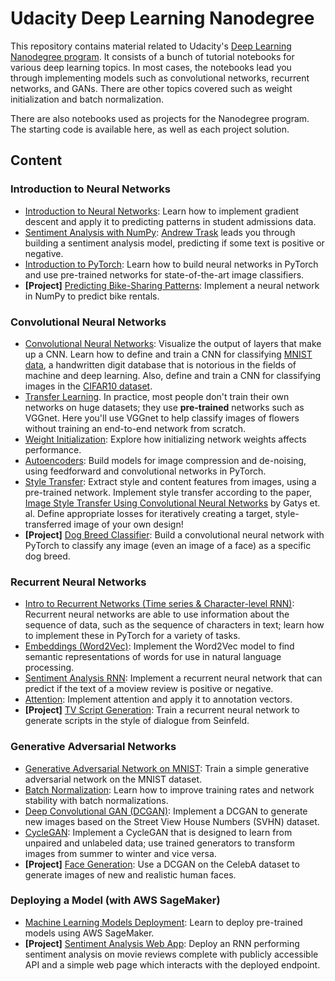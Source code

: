 # Udacity Deep Learning Nanodegree

This repository contains material related to Udacity's [Deep Learning Nanodegree program](https://www.udacity.com/course/deep-learning-nanodegree--nd101). It consists of a bunch of tutorial notebooks for various deep learning topics. In most cases, the notebooks lead you through implementing models such as convolutional networks, recurrent networks, and GANs. There are other topics covered such as weight initialization and batch normalization.

There are also notebooks used as projects for the Nanodegree program. The starting code is available here, as well as each project solution.

## Content

### Introduction to Neural Networks

* [Introduction to Neural Networks](https://github.com/naderabdalghani/udacity-deep-learning-nanodegree/tree/master/intro-neural-networks): Learn how to implement gradient descent and apply it to predicting patterns in student admissions data.
* [Sentiment Analysis with NumPy](https://github.com/naderabdalghani/udacity-deep-learning-nanodegree/tree/master/sentiment-analysis-network): [Andrew Trask](http://iamtrask.github.io/) leads you through building a sentiment analysis model, predicting if some text is positive or negative.
* [Introduction to PyTorch](https://github.com/naderabdalghani/udacity-deep-learning-nanodegree/tree/master/intro-to-pytorch): Learn how to build neural networks in PyTorch and use pre-trained networks for state-of-the-art image classifiers.
* **[Project]** [Predicting Bike-Sharing Patterns](https://github.com/naderabdalghani/udacity-deep-learning-nanodegree/tree/master/project-bikesharing): Implement a neural network in NumPy to predict bike rentals.

### Convolutional Neural Networks

* [Convolutional Neural Networks](https://github.com/naderabdalghani/udacity-deep-learning-nanodegree/tree/master/convolutional-neural-networks): Visualize the output of layers that make up a CNN. Learn how to define and train a CNN for classifying [MNIST data](https://en.wikipedia.org/wiki/MNIST_database), a handwritten digit database that is notorious in the fields of machine and deep learning. Also, define and train a CNN for classifying images in the [CIFAR10 dataset](https://www.cs.toronto.edu/~kriz/cifar.html).
* [Transfer Learning](https://github.com/naderabdalghani/udacity-deep-learning-nanodegree/tree/master/transfer-learning). In practice, most people don't train their own networks on huge datasets; they use **pre-trained** networks such as VGGnet. Here you'll use VGGnet to help classify images of flowers without training an end-to-end network from scratch.
* [Weight Initialization](https://github.com/naderabdalghani/udacity-deep-learning-nanodegree/tree/master/weight-initialization): Explore how initializing network weights affects performance.
* [Autoencoders](https://github.com/naderabdalghani/udacity-deep-learning-nanodegree/tree/master/autoencoder): Build models for image compression and de-noising, using feedforward and convolutional networks in PyTorch.
* [Style Transfer](https://github.com/naderabdalghani/udacity-deep-learning-nanodegree/tree/master/style-transfer): Extract style and content features from images, using a pre-trained network. Implement style transfer according to the paper, [Image Style Transfer Using Convolutional Neural Networks](https://www.cv-foundation.org/openaccess/content_cvpr_2016/papers/Gatys_Image_Style_Transfer_CVPR_2016_paper.pdf) by Gatys et. al. Define appropriate losses for iteratively creating a target, style-transferred image of your own design!
* **[Project]** [Dog Breed Classifier](https://github.com/naderabdalghani/udacity-deep-learning-nanodegree/tree/master/project-dog-classification): Build a convolutional neural network with PyTorch to classify any image (even an image of a face) as a specific dog breed.

### Recurrent Neural Networks

* [Intro to Recurrent Networks (Time series & Character-level RNN)](https://github.com/naderabdalghani/udacity-deep-learning-nanodegree/tree/master/recurrent-neural-networks): Recurrent neural networks are able to use information about the sequence of data, such as the sequence of characters in text; learn how to implement these in PyTorch for a variety of tasks.
* [Embeddings (Word2Vec)](https://github.com/naderabdalghani/udacity-deep-learning-nanodegree/tree/master/word2vec-embeddings): Implement the Word2Vec model to find semantic representations of words for use in natural language processing.
* [Sentiment Analysis RNN](https://github.com/naderabdalghani/udacity-deep-learning-nanodegree/tree/master/sentiment-rnn): Implement a recurrent neural network that can predict if the text of a moview review is positive or negative.
* [Attention](https://github.com/naderabdalghani/udacity-deep-learning-nanodegree/tree/master/attention): Implement attention and apply it to annotation vectors.
* **[Project]** [TV Script Generation](https://github.com/naderabdalghani/udacity-deep-learning-nanodegree/tree/master/project-tv-script-generation): Train a recurrent neural network to generate scripts in the style of dialogue from Seinfeld.

### Generative Adversarial Networks

* [Generative Adversarial Network on MNIST](https://github.com/naderabdalghani/udacity-deep-learning-nanodegree/tree/master/gan-mnist): Train a simple generative adversarial network on the MNIST dataset.
* [Batch Normalization](https://github.com/naderabdalghani/udacity-deep-learning-nanodegree/tree/master/batch-norm): Learn how to improve training rates and network stability with batch normalizations.
* [Deep Convolutional GAN (DCGAN)](https://github.com/naderabdalghani/udacity-deep-learning-nanodegree/tree/master/dcgan-svhn): Implement a DCGAN to generate new images based on the Street View House Numbers (SVHN) dataset.
* [CycleGAN](https://github.com/naderabdalghani/udacity-deep-learning-nanodegree/tree/master/cycle-gan): Implement a CycleGAN that is designed to learn from unpaired and unlabeled data; use trained generators to transform images from summer to winter and vice versa.
* **[Project]** [Face Generation](https://github.com/naderabdalghani/udacity-deep-learning-nanodegree/tree/master/project-face-generation): Use a DCGAN on the CelebA dataset to generate images of new and realistic human faces.

### Deploying a Model (with AWS SageMaker)

* [Machine Learning Models Deployment](https://github.com/naderabdalghani/udacity-deep-learning-nanodegree/tree/master/sagemaker-deployment): Learn to deploy pre-trained models using AWS SageMaker.
* **[Project]** [Sentiment Analysis Web App](https://github.com/naderabdalghani/udacity-deep-learning-nanodegree/tree/master/sagemaker-deployment/Project): Deploy an RNN performing sentiment analysis on movie reviews complete with publicly accessible API and a simple web page which interacts with the deployed endpoint.
